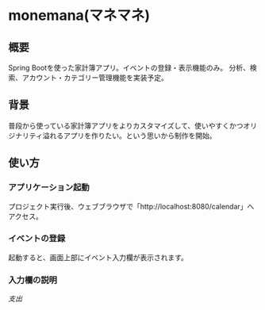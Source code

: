 # monemana(マネマネ)

## 概要
Spring Bootを使った家計簿アプリ。イベントの登録・表示機能のみ。
分析、検索、アカウント・カテゴリー管理機能を実装予定。

## 背景
普段から使っている家計簿アプリをよりカスタマイズして、使いやすくかつオリジナリティ溢れるアプリを作りたい。という思いから制作を開始。

## 使い方
### アプリケーション起動
プロジェクト実行後、ウェブブラウザで「http\://localhost:8080/calendar」へアクセス。
### イベントの登録
起動すると、画面上部にイベント入力欄が表示されます。
### 入力欄の説明
_支出_

